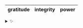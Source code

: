 | gratitude | integrity | power |
| :-------: | :-------: | :---: |

<details>
  <summary>✨</summary>
  These words are chosen at random each day. New words will appear here tomorrow morning.
</details>